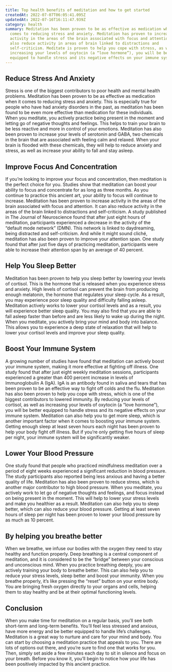 ```yaml
---
title: Top health benefits of meditation and how to get started
createdAt: 2022-07-07T06:05:41.095Z
updatedAt: 2022-07-16T16:11:47.939Z
category: health
summary: Meditation has been proven to be as effective as medication when it
  comes to reducing stress and anxiety. Meditation has proven to increase
  activity in the areas of the brain associated with focus and attention. It can
  also reduce activity in areas of brain linked to distractions and
  self-criticism. Meditate is proven to help you cope with stress, as well as
  increasing your levels of oxytocin (a “love hormone”), you will be better
  equipped to handle stress and its negative effects on your immune system.
---
```


## Reduce Stress And Anxiety

Stress is one of the biggest contributors to poor health and mental health problems. Meditation has been proven to be as effective as medication when it comes to reducing stress and anxiety. This is especially true for people who have had anxiety disorders in the past, as meditation has been found to be even more effective than medication for these individuals.
When you meditate, you actively practice being present in the moment and letting go of negative thoughts and feelings. This helps to train your brain to be less reactive and more in control of your emotions.
Meditation has also been proven to increase your levels of serotonin and GABA, two chemicals in the brain that are associated with feeling calm and relaxed. When your brain is flooded with these chemicals, they will help to reduce anxiety and stress, as well as increase your ability to fall and stay asleep.

## Improve Focus And Concentration

If you’re looking to improve your focus and concentration, then meditation is the perfect choice for you. Studies show that meditation can boost your ability to focus and concentrate for as long as three months. As you continue to practice this ancient art, your ability to focus will continue to increase.
Meditation has been proven to increase activity in the areas of the brain associated with focus and attention. It can also reduce activity in the areas of the brain linked to distractions and self-criticism. A study published in The Journal of Neuroscience found that after just eight hours of meditation, participants experienced a decrease in the activity of the “default mode network” (DMN). This network is linked to daydreaming, being distracted and self-criticism.
And while it might sound cliché, meditation has also been proven to improve your attention span. One study found that after just five days of practicing meditation, participants were able to increase their attention span by an average of 40 percent.

## Help You Sleep Better

Meditation has been proven to help you sleep better by lowering your levels of cortisol. This is the hormone that is released when you experience stress and anxiety. High levels of cortisol can prevent the brain from producing enough melatonin, the hormone that regulates your sleep cycle. As a result, you may experience poor sleep quality and difficulty falling asleep.
Meditation actively works to lower your cortisol levels and as a result, you will experience better sleep quality. You may also find that you are able to fall asleep faster than before and are less likely to wake up during the night.
When you meditate, you actively bring your mind and body into balance. This allows you to experience a deep state of relaxation that will help to lower your cortisol levels and improve your sleep quality.

## Boost Your Immune System

A growing number of studies have found that meditation can actively boost your immune system, making it more effective at fighting off illness. One study found that after just eight weekly meditation sessions, participants experienced a greater than 400 percent increase in levels of Immunoglobulin A (IgA). IgA is an antibody found in saliva and tears that has been proven to be an effective way to fight off colds and the flu.
Meditation has also been proven to help you cope with stress, which is one of the biggest contributors to lowered immunity. By reducing your levels of cortisol, as well as increasing your levels of oxytocin (a “love hormone”), you will be better equipped to handle stress and its negative effects on your immune system.
Meditation can also help you to get more sleep, which is another important factor when it comes to boosting your immune system. Getting enough sleep at least seven hours each night has been proven to help your body fight off illness. But if you’re only getting five hours of sleep per night, your immune system will be significantly weaker.

## Lower Your Blood Pressure

One study found that people who practiced mindfulness meditation over a period of eight weeks experienced a significant reduction in blood pressure. The study participants also reported being less anxious and having a better quality of life.
Meditation has also been proven to reduce stress, which is another major contributor to high blood pressure. When you meditate, you actively work to let go of negative thoughts and feelings, and focus instead on being present in the moment. This will help to lower your stress levels and make you healthier as a result.
Meditation can also help you to sleep better, which can also reduce your blood pressure. Getting at least seven hours of sleep per night has been proven to lower your blood pressure by as much as 10 percent.

## By helping you breathe better

When we breathe, we infuse our bodies with the oxygen they need to stay healthy and function properly. Deep breathing is a central component of meditation, and it is considered to be the “bridge” between your conscious and unconscious mind.
When you practice breathing deeply, you are actively training your body to breathe better. This can also help you to reduce your stress levels, sleep better and boost your immunity.
When you breathe properly, it’s like pressing the “reset” button on your entire body. You are bringing fresh oxygen directly to your organs and cells, helping them to stay healthy and be at their optimal functioning levels.

## Conclusion

When you make time for meditation on a regular basis, you’ll see both short-term and long-term benefits. You’ll feel less stressed and anxious, have more energy and be better equipped to handle life’s challenges. Meditation is a great way to nurture and care for your mind and body.
You can start by choosing a meditation practice that appeals to you. There are lots of options out there, and you’re sure to find one that works for you. Then, simply set aside a few minutes each day to sit in silence and focus on your breath. Before you know it, you’ll begin to notice how your life has been positively impacted by this ancient practice.
